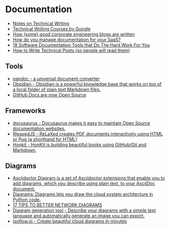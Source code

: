 # Documentation
- [Notes on Technical Writing](https://mkaz.blog/misc/notes-on-technical-writing/)
- [Technical Writing Courses by Google](https://developers.google.com/tech-writing)
- [How (some) good corporate engineering blogs are written](https://danluu.com/corp-eng-blogs/)
- [How do you manage documentation for your SaaS?](https://www.indiehackers.com/post/how-do-you-manage-documentation-for-your-saas-1fdb9985bc)
- [18 Software Documentation Tools that Do The Hard Work For You](https://www.process.st/software-documentation/)
- [How to Write Technical Posts (so people will read them)](https://reasonablypolymorphic.com/blog/writing-technical-posts/)

## Tools
- [pandoc - a universal document converter](https://pandoc.org/)
- [Obsidian - Obsidian is a powerful knowledge base that works on top of
a local folder of plain text Markdown files.](https://obsidian.md/)
- [GitHub Docs are now Open Source](https://github.blog/changelog/2020-10-07-github-docs-are-now-open-source/)

## Frameworks

- [docusaurus - Docusaurus makes it easy to maintain Open Source documentation websites.](https://docusaurus.io/docs/en/installation)
- [RleaxedJS - ReLaXed creates PDF documents interactively using HTML or Pug (a shorthand for HTML)](https://github.com/RelaxedJS/ReLaXed)
- [Honkit - HonKit is building beautiful books using GitHub/Git and Markdown.](https://github.com/honkit/honkit)

## Diagrams
- [Asciidoctor Diagram is a set of Asciidoctor extensions that enable you to add diagrams, which you describe using plain text, to your AsciiDoc document.](https://asciidoctor.org/docs/asciidoctor-diagram/)
- [Diagrams: Diagrams lets you draw the cloud system architecture in Python code.](https://diagrams.mingrammer.com/)
- [17 TIPS TO BETTER NETWORK DIAGRAMS](http://networkdiagram101.com/)
- [Diagram generation tool - Describe your diagrams with a simple text language and automatically generate an image you can export.](https://www.diagram.codes/)
- [isoflow.io - Create beautiful cloud diagrams in minutes](https://isoflow.io/)
